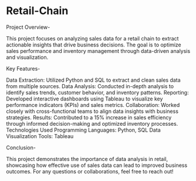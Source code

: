 # Retail-Chain
Project Overview-

This project focuses on analyzing sales data for a retail chain to extract actionable insights that drive business decisions. The goal is to optimize sales performance and inventory management through data-driven analysis and visualization.

Key Features- 

Data Extraction: Utilized Python and SQL to extract and clean sales data from multiple sources.
Data Analysis: Conducted in-depth analysis to identify sales trends, customer behavior, and inventory patterns.
Reporting: Developed interactive dashboards using Tableau to visualize key performance indicators (KPIs) and sales metrics.
Collaboration: Worked closely with cross-functional teams to align data insights with business strategies.
Results: Contributed to a 15% increase in sales efficiency through informed decision-making and optimized inventory processes.
Technologies Used
Programming Languages: Python, SQL
Data Visualization Tools: Tableau

Conclusion-

This project demonstrates the importance of data analysis in retail, showcasing how effective use of sales data can lead to improved business outcomes. For any questions or collaborations, feel free to reach out!

